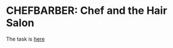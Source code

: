 # CHEFBARBER: Chef and the Hair Salon

The task is [here](https://www.codechef.com/FEB221C/problems/CHEFBARBER)